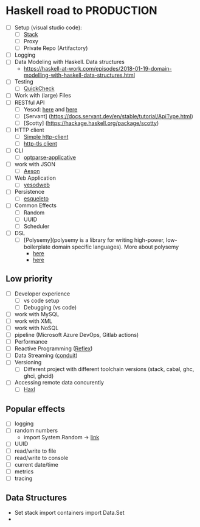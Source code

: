 # Haskell road to PRODUCTION

- [ ] Setup (visual studio code):
  - [ ] [Stack](https://docs.haskellstack.org/en/stable/README/)
  - [ ] Proxy
  - [ ] Private Repo (Artifactory)
- [ ] Logging
- [ ] Data Modeling with Haskell. Data structures
  - https://haskell-at-work.com/episodes/2018-01-19-domain-modelling-with-haskell-data-structures.html
- [ ] Testing
  - [ ] [QuickCheck](https://hackage.haskell.org/package/QuickCheck)
- [ ] Work with (large) Files
- [ ] RESTful API
  - [ ] Yesod: [here](https://hackage.haskell.org/package/yesod) and [here](https://www.yesodweb.com)
  - [ ] [Servant] (https://docs.servant.dev/en/stable/tutorial/ApiType.html)
  - [ ] [Scotty] (https://hackage.haskell.org/package/scotty)
- [ ] HTTP client
  - [ ] [Simple http-client](https://github.com/snoyberg/http-client/blob/master/TUTORIAL.md)
  - [ ] [http-tls client](<[http-client-tls](https://www.stackage.org/package/http-client-tls)>)
- [ ] CLI
  - [ ] [optparse-applicative](https://hackage.haskell.org/package/optparse-applicative)
- [ ] work with JSON
  - [ ] [Aeson](https://www.stackage.org/lts-16.22/package/aeson-1.4.7.1)
- [ ] Web Application
  - [ ] [yesodweb](https://www.yesodweb.com/book/widgets)
- [ ] Persistence
  - [ ] [esqueleto](https://hackage.haskell.org/package/esqueleto)
- [ ] Common Effects
  - [ ] Random
  - [ ] UUID
  - [ ] Scheduler
- [ ] DSL
  - [ ] [Polysemy](polysemy is a library for writing high-power, low-boilerplate domain specific languages). More about polysemy
    - [here](https://haskell-explained.gitlab.io/blog/posts/2019/07/28/polysemy-is-cool-part-1/index.html)
    - [here](https://youtu.be/idU7GdlfP9Q?t=1394)

## Low priority

- [ ] Developer experience
  - [ ] vs code setup
  - [ ] Debugging (vs code)
- [ ] work with MySQL
- [ ] work with XML
- [ ] work with NoSQL
- [ ] pipeline (Microsoft Azure DevOps, Gitlab actions)
- [ ] Performance
- [ ] Reactive Programming ([Reflex](https://hackage.haskell.org/package/reflex))
- [ ] Data Streaming ([conduit](https://github.com/snoyberg/conduit#readme))
- [ ] Versioning
  - [ ] Different project with different toolchain versions (stack, cabal, ghc, ghci, ghcid)
- [ ] Accessing remote data concurently
  - [ ] [Haxl](http://hackage.haskell.org/package/haxl)

## Popular effects

- [ ] logging
- [ ] random numbers
  - import System.Random -> [link](https://downloads.haskell.org/~ghc/latest/docs/html/users_guide/using-warnings.html)
- [ ] UUID
- [ ] read/write to file
- [ ] read/write to console
- [ ] current date/time
- [ ] metrics
- [ ] tracing

## Data Structures

- Set
  stack import containers
  import Data.Set
-


